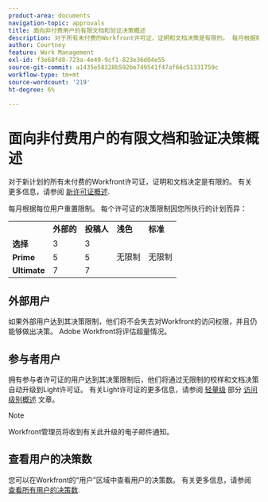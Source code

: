 ```yaml
---
product-area: documents
navigation-topic: approvals
title: 面向非付费用户的有限文档和验证决策概述 
description: 对于所有未付费的Workfront许可证，证明和文档决策是有限的。 每月根据每位用户重置限制。
author: Courtney
feature: Work Management
exl-id: f3e68fd8-723a-4e49-9cf1-823e36d04e55
source-git-commit: a1435e58328b592be749541f47af66c51331759c
workflow-type: tm+mt
source-wordcount: '219'
ht-degree: 6%

---
```


# 面向非付费用户的有限文档和验证决策概述

对于新计划的所有未付费的Workfront许可证，证明和文档决定是有限的。 有关更多信息，请参阅 [新许可证概述](/help/quicksilver/administration-and-setup/add-users/how-access-levels-work/licenses-overview.md).

每月根据每位用户重置限制。 每个许可证的决策限制因您所执行的计划而异：

<table>
  <tr>
   <td> 
   </td>
   <td><strong>外部的</strong> 
   </td>
   <td><strong>投稿人</strong> 
   </td>
   <td><strong>浅色</strong> 
   </td>
   <td><strong>标准</strong> 
   </td>
  </tr>
  <tr>
   <td><strong>选择</strong> 
   </td>
   <td>3 
   </td>
   <td>3 
   </td>
   <td rowspan="3" >无限制 
   </td>
   <td rowspan="3" >无限制 
   </td>
  </tr>
  <tr>
   <td><strong>Prime</strong> 
   </td>
   <td>5 
   </td>
   <td>5 
   </td>
  </tr>
  <tr>
   <td><strong>Ultimate</strong> 
   </td>
   <td>7 
   </td>
   <td>7 
   </td>
  </tr>
</table>

## 外部用户

如果外部用户达到其决策限制，他们将不会失去对Workfront的访问权限，并且仍能够做出决策。 Adobe Workfront将评估超量情况。

## 参与者用户

拥有参与者许可证的用户达到其决策限制后，他们将通过无限制的校样和文档决策自动升级到Light许可证。 有关Light许可证的更多信息，请参阅 [轻量级](/help/quicksilver/administration-and-setup/add-users/how-access-levels-work/access-level-overview.md) 部分 [访问级别概述](/help/quicksilver/administration-and-setup/add-users/how-access-levels-work/access-level-overview.md) 文章。

>[!NOTE]
>
>Workfront管理员将收到有关此升级的电子邮件通知。


## 查看用户的决策数

您可以在Workfront的“用户”区域中查看用户的决策数。 有关更多信息，请参阅 [查看所有用户的决策数](/help/quicksilver/review-and-approve-work/tips-tricks-troubleshooting-approvals/view-number-of-decisions-for-users.md).
